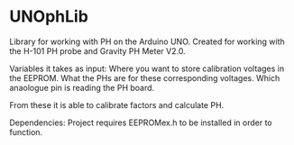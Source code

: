 # UNOphLib
Library for working with PH on the Arduino UNO. 
Created for working with the H-101 PH probe and Gravity PH Meter V2.0. 

Variables it takes as input: 
Where you want to store calibration voltages in the EEPROM. What the PHs are for these corresponding voltages. 
Which anaologue pin is reading the PH board. 

From these it is able to calibrate factors and calculate PH. 


Dependencies:
Project requires EEPROMex.h to be installed in order to function.
